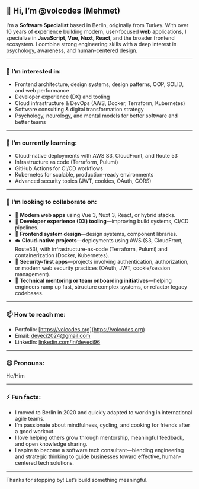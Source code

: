 ## 👋 Hi, I’m @volcodes (Mehmet)

I'm a **Software Specialist** based in Berlin, originally from Turkey. 
With over 10 years of experience building modern, user-focused **web** applications, 
I specialize in **JavaScript, Vue, Nuxt, React**, and the broader frontend ecosystem. I combine strong engineering skills with a deep interest in psychology, awareness, and human-centered design.

---

### 👀 I’m interested in:
- Frontend architecture, design systems, design patterns, OOP, SOLID, and web performance
- Developer experience (DX) and tooling
- Cloud infrastructure & DevOps (AWS, Docker, Terraform, Kubernetes)
- Software consulting & digital transformation strategy
- Psychology, neurology, and mental models for better software and better teams

---

### 🌱 I’m currently learning:
- Cloud-native deployments with AWS S3, CloudFront, and Route 53
- Infrastructure as code (Terraform, Pulumi)
- GitHub Actions for CI/CD workflows
- Kubernetes for scalable, production-ready environments
- Advanced security topics (JWT, cookies, OAuth, CORS)

---

### 💞️ I’m looking to collaborate on:
- 🚀 **Modern web apps** using Vue 3, Nuxt 3, React, or hybrid stacks.
- 🧠 **Developer experience (DX) tooling**—improving build systems, CI/CD pipelines.
- 🧩 **Frontend system design**—design systems, component libraries.
- ☁️ **Cloud-native projects**—deployments using AWS (S3, CloudFront, Route53), with infrastructure-as-code (Terraform, Pulumi) and containerization (Docker, Kubernetes).
- 🧪 **Security-first apps**—projects involving authentication, authorization, or modern web security practices (OAuth, JWT, cookie/session management).
- 🧭 **Technical mentoring or team onboarding initiatives**—helping engineers ramp up fast, structure complex systems, or refactor legacy codebases.

---

### 📫 How to reach me:
- Portfolio: [https://volcodes.org](https://volcodes.org)
- Email: deveci2024@gmail.com
- LinkedIn: [linkedin.com/in/deveci96](https://linkedin.com/in/deveci96)

---

### 😄 Pronouns:
He/Him

---

### ⚡ Fun facts:
- I moved to Berlin in 2020 and quickly adapted to working in international agile teams.
- I’m passionate about mindfulness, cycling, and cooking for friends after a good workout.
- I love helping others grow through mentorship, meaningful feedback, and open knowledge sharing.
- I aspire to become a software tech consultant—blending engineering and strategic thinking to guide businesses toward effective, human-centered tech solutions.

---

Thanks for stopping by! Let’s build something meaningful.
